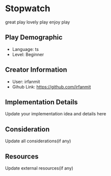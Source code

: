 # Stopwatch

great play lovely play enjoy play

## Play Demographic

- Language: ts
- Level: Beginner

## Creator Information

- User: irfanmit
- Gihub Link: https://github.com/irfanmit

## Implementation Details

Update your implementation idea and details here

## Consideration

Update all considerations(if any)

## Resources

Update external resources(if any)
